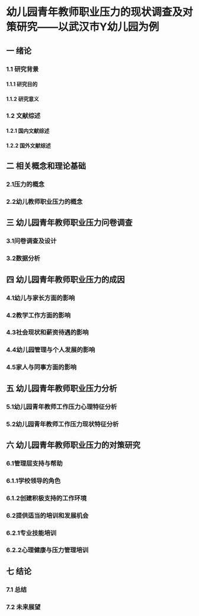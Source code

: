 # 幼儿园青年教师职业压力的现状调查及对策研究——以武汉市Y幼儿园为例
## 一 绪论
### 1.1 研究背景
#### 1.1.1 研究目的
#### 1.1.2 研究意义
### 1.2 文献综述
#### 1.2.1 国内文献综述
#### 1.2.2 国外文献综述
## 二 相关概念和理论基础
### 2.1压力的概念
### 2.2幼儿教师职业压力的概念
## 三 幼儿园青年教师职业压力问卷调查
### 3.1问卷调查及设计
### 3.2数据分析
## 四 幼儿园青年教师职业压力的成因
### 4.1幼儿与家长方面的影响
### 4.2教学工作方面的影响
### 4.3社会现状和薪资待遇的影响
### 4.4幼儿园管理与个人发展的影响
### 4.5家人与同事方面的影响
## 五 幼儿园青年教师职业压力分析
### 5.1幼儿园青年教师工作压力心理特征分析
### 5.2幼儿园青年教师工作压力现状特征分析
## 六 幼儿园青年教师职业压力的对策研究
### 6.1管理层支持与帮助
### 6.1.1学校领导的角色
### 6.1.2创建积极支持的工作环境
### 6.2提供适当的培训和发展机会
### 6.2.1专业技能培训
### 6.2.2心理健康与压力管理培训
## 七 结论
### 7.1 总结
### 7.2 未来展望

